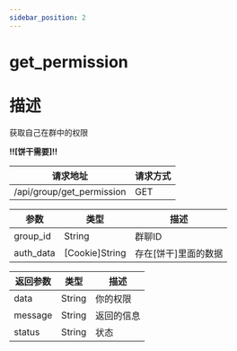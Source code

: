 ```yaml
---
sidebar_position: 2
---
```

# get_permission
# 描述
获取自己在群中的权限

**!!\[饼干需要\]!!**

| 请求地址 | 请求方式 |
| --- | --- |
| /api/group/get_permission | GET |


|参数|类型|描述|
|---|---|---|
|group_id|String|群聊ID|
|auth_data|\[Cookie\]String|存在\[饼干\]里面的数据|

|返回参数|类型|描述|
|---|---|---|
|data|String|你的权限|
|message|String|返回的信息|
|status|String|状态|
